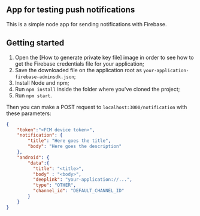 ## App for testing push notifications

This is a simple node app for sending notifications with Firebase.

## Getting started

1. Open the [How to generate private key file] image in order to 
see how to get the Firebase credentials file for your application;
2. Save the downloaded file on the application root as `your-application-firebase-adminsdk.json`;
3. Install Node and npm;
4. Run `npm install` inside the folder where you've cloned the project;
5. Run `npm start`.

Then you can make a POST request to `localhost:3000/notification` with these parameters:

```json
{
	"token":"<FCM device token>",
	"notification": {
		"title": "Here goes the title",
		"body": "Here goes the description"
	},
	"android": {
		"data":{
		  "title": "<title>",
		  "body" : "<body>",
		  "deeplink": "your-application://...",
		  "type": "OTHER",
		  "channel_id": "DEFAULT_CHANNEL_ID"
		}
	}
}
```
